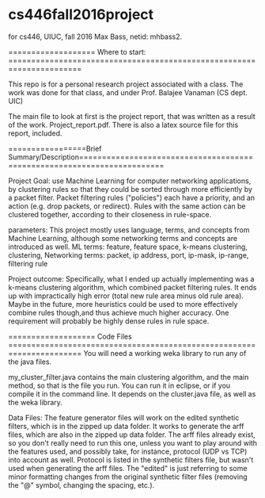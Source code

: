 # cs446fall2016project
for cs446, UIUC, fall 2016
Max Bass, netid: mhbass2.

===================        Where to start:       ======================================================================

This repo is for a personal research project associated with a class. The work was done for that class, and under 
Prof. Balajee Vanaman (CS dept. UIC)

The main file to look at first is the project report, that was written as a result of the work. Project_report.pdf. There is also a latex source file for this report, included.

=================Brief Summary/Description========================================================================

Project Goal: 
use Machine Learning for computer networking applications, by clustering rules so that they could be sorted through more
efficiently by a packet filter. Packet filtering rules ("policies") each have a priority, and an action (e.g. drop packets, or redirect).
Rules with the same action can be clustered together, according to their closeness in rule-space.

parameters:
This project mostly uses language, terms, and concepts from Machine Learning, although some networking terms and concepts are introduced as well.
ML terms: feature, feature space, k-means clustering, clustering, 
Networking terms: packet, ip address, port, ip-mask, ip-range, filtering rule

Project outcome:
Specifically, what I ended up actually implementing was a k-means clustering algorithm, which combined packet filtering rules. 
It ends up with impractically high error (total new rule area minus old rule area). Maybe in the future, more heuristics could be used 
to more effectively combine rules though,and thus achieve much higher accuracy. One requirement will probably be highly dense rules in
rule space. 

===================        Code Files       ======================================================================
You will need a working weka library to run any of the java files.

my_cluster_filter.java contains the main clustering algorithm, and the main method, so that is the file you run. You can run it in eclipse, or if you compile it in the command line. It depends on the cluster.java file, as well as the weka library. 

Data Files:
The feature generator files will work on the edited synthetic filters, which is in the zipped up data folder. It works to generate the
arff files, which are also in the zipped up data folder. The arff files already exist, so you don't really need to run this one, unless
you want to play around with the features used, and possibly take, for instance, protocol (UDP vs TCP) into account as well. Protocol is
listed in the synthetic filters file, but wasn't used when generating the arff files. The "edited" is just referring to some minor
formatting changes from the original synthetic filter files (removing the "@" symbol, changing the spacing, etc.). 

